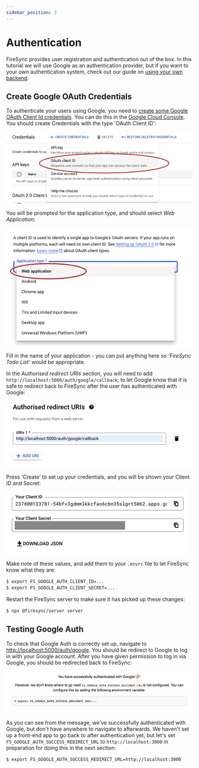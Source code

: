 ```yaml
---
sidebar_position: 3
---
```


# Authentication

FireSync provides user registration and authentication out of the box. In this tutorial we will use Google as an authentication provider, but if you want to your own authentication system, check out our guide on [using your own backend](../guides/authentication/your-own).

## Create Google OAuth Credentials

To authenticate your users using Google, you need to [create some Google OAuth Client Id credentials](https://developers.google.com/workspace/guides/create-credentials#oauth-client-id). You can do this in the [Google Cloud Console](https://console.cloud.google.com/apis/credentials). You should create Credentials with the type 'OAuth Client ID':

![Create Oauth client ID Credentials](./assets/google-create-credentials.png)

You will be prompted for the application type, and should select *Web Application*:

![Application Type of Web Application](./assets/create-web-application.png)

Fill in the name of your application - you can put anything here so *'FireSync Todo List'* would be appropriate. 

In the *Authorised redirect URIs* section, you will need to add `http://localhost:5000/auth/google/callback`, to let Google know that it is safe to redirect back to FireSync after the user has authenticated with Google:

![Add http://localhost:5000/auth/google/callback as an Authorised Redirect URI](./assets/authorised-redirect-uris.png)

Press 'Create' to set up your credentials, and you will be shown your Client ID and Secret:

![Google Oauth Client ID and Secret](./assets/client-id-and-secret.png)

Make note of these values, and add them to your `.envrc` file to let FireSync know what they are:

```sh title=firesync-todo-list/.envrc
$ export FS_GOOGLE_AUTH_CLIENT_ID=...
$ export FS_GOOGLE_AUTH_CLIENT_SECRET=...
```

Restart the FireSync server to make sure it has picked up these changes:

```sh
$ npx @firesync/server server
```

## Testing Google Auth

To check that Google Auth is correctly set up, navigate to [http://localhost:5000/auth/google](http://localhost:5000/auth/google). You should be redirect to Google to log in with your Google account. After you have given permission to log in via Google, you should be redirected back to FireSync:

![FireSync message showing successful auth with Google](./assets/successful-auth.png)

As you can see from the message, we've successfully authenticated with Google, but don't have anywhere to navigate to afterwards. We haven't set up a front-end app to go back to after authentication yet, but let's set `FS_GOOGLE_AUTH_SUCCESS_REDIRECT_URL` to `http://localhost:3000` in preparation for doing this in the next section:


```sh title=firesync-todo-list/.envrc
$ export FS_GOOGLE_AUTH_SUCCESS_REDIRECT_URL=http://localhost:3000
```
